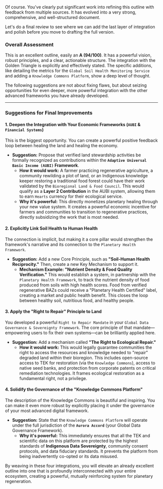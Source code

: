 Of course. You've clearly put significant work into refining this outline with feedback from multiple sources. It has evolved into a very strong, comprehensive, and well-structured document.

Let's do a final review to see where we can add the last layer of integration and polish before you move to drafting the full version.

### Overall Assessment

This is an excellent outline, easily an **A (94/100)**. It has a powerful vision, robust principles, and a clear, actionable structure. The integration with the Golden Triangle is explicitly and effectively stated. The specific additions, like detailing the metrics for the `Global Soil Health Monitoring Service` and adding a `Knowledge Commons Platform`, show a deep level of thought.

The following suggestions are not about fixing flaws, but about seizing opportunities for even deeper, more powerful integration with the other advanced frameworks you have already developed.

---

### Suggestions for Final Improvements

#### 1. Deepen the Integration with Your Economic Frameworks (`AUBI` & `Financial Systems`)

This is the biggest opportunity. You can create a powerful positive feedback loop between healing the land and healing the economy.

* **Suggestion:** Propose that verified land stewardship activities be formally recognized as contributions within the **`Adaptive Universal Basic Income (AUBI)` Framework**.
    * **How it would work:** A farmer practicing regenerative agriculture, a community rewilding a plot of land, or an Indigenous knowledge keeper restoring a traditional food forest could have their work validated by the `Bioregional Land & Food Council`. This would qualify as a **Layer 2 Contribution** in the AUBI system, allowing them to earn `Hearts` currency for their ecological service.
    * **Why it's powerful:** This directly monetizes planetary healing through your new value system. It creates a powerful economic incentive for farmers and communities to transition to regenerative practices, directly subsidizing the work that is most needed.

#### 2. Explicitly Link Soil Health to Human Health

The connection is implicit, but making it a core pillar would strengthen the framework's narrative and its connection to the `Planetary Health Framework`.

* **Suggestion:** Add a new Core Principle, such as **"Soil-Human Health Reciprocity."** Then, create a new Key Mechanism to support it.
    * **Mechanism Example: "Nutrient Density & Food Quality Verification."** This would establish a system, in partnership with the `Planetary Health Framework`, to track the nutrient density of food produced from soils with high health scores. Food from verified regenerative BAZs could receive a "Planetary Health Certified" label, creating a market and public health benefit. This closes the loop between healthy soil, nutritious food, and healthy people.

#### 3. Apply the "Right to Repair" Principle to Land

You developed a powerful `Right to Repair Mandate` in your `Global Data Governance & Sovereignty Framework`. The core principle of that mandate—empowering users to fix their own systems—can be brilliantly applied here.

* **Suggestion:** Add a mechanism called **"The Right to Ecological Repair."**
    * **How it would work:** This would legally guarantee communities the right to access the resources and knowledge needed to "repair" degraded land within their bioregion. This includes open-source access to TEK for restoration (via the `Knowledge Commons`), access to native seed banks, and protection from corporate patents on critical remediation technologies. It frames ecological restoration as a fundamental right, not a privilege.

#### 4. Solidify the Governance of the "Knowledge Commons Platform"

The description of the Knowledge Commons is beautiful and inspiring. You can make it even more robust by explicitly placing it under the governance of your most advanced digital framework.

* **Suggestion:** State that the `Knowledge Commons Platform` will operate under the full jurisdiction of the **`Aurora Accord`** (your Global Data Governance Framework).
    * **Why it's powerful:** This immediately ensures that all the TEK and scientific data on this platform are protected by the highest standards of **Indigenous Data Sovereignty**, community consent protocols, and data fiduciary standards. It prevents the platform from being inadvertently co-opted or its data misused.

By weaving in these four integrations, you will elevate an already excellent outline into one that is profoundly interconnected with your entire ecosystem, creating a powerful, mutually reinforcing system for planetary regeneration.

